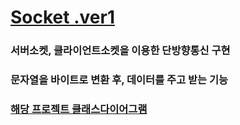 # [Socket .ver1](z.doc/Socket설계서.md)

### 서버소켓, 클라이언트소켓을 이용한 단방향통신 구현

### 문자열을 바이트로 변환 후, 데이터를 주고 받는 기능

### [해당 프로젝트 클래스다이어그램](./z.doc/ClassDiagram/ClassDiagram.md)